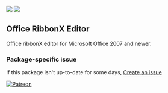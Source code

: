 [![](https://img.shields.io/chocolatey/v/officeribbonxeditor?color=green&label=officeribbonxeditor)](https://chocolatey.org/packages/officeribbonxeditor) [![](https://img.shields.io/chocolatey/dt/officeribbonxeditor)](https://chocolatey.org/packages/officeribbonxeditor)

## Office RibbonX Editor
Office ribbonX editor for Microsoft Office 2007 and newer.

### Package-specific issue
If this package isn't up-to-date for some days, [Create an issue](https://github.com/tunisiano187/Chocolatey-packages/issues/new/choose)

[![Patreon](https://cdn.jsdelivr.net/gh/tunisiano187/Chocolatey-packages@d15c4e19c709e7148588d4523ffc6dd3cd3c7e5e/icons/patreon.png)](https://www.patreon.com/bePatron?u=39585820)
